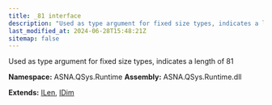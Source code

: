 ```yaml
---
title: _81 interface
description: "Used as type argument for fixed size types, indicates a length of 81  "
last_modified_at: 2024-06-28T15:48:21Z
sitemap: false
---
```


Used as type argument for fixed size types, indicates a length of 81 

**Namespace:** ASNA.QSys.Runtime
**Assembly:** ASNA.QSys.Runtime.dll

**Extends:** [ILen](/reference/runtime/qsys-runtime/i-len.html), [IDim](/reference/runtime/qsys-runtime/i-dim.html)
<br>
<br>
